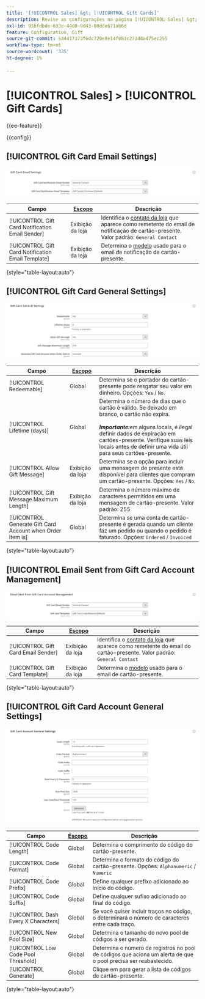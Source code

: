 ```yaml
---
title: '[!UICONTROL Sales] &gt; [!UICONTROL Gift Cards]'
description: Revise as configurações na página [!UICONTROL Sales] &gt; [!UICONTROL Gift Cards] do Administrador do Commerce.
exl-id: 95bfdbde-633e-44d0-9d43-00dde671ab6d
feature: Configuration, Gift
source-git-commit: 5a4417373f6dc720e8e14f883c27348a475ec255
workflow-type: tm+mt
source-wordcount: '335'
ht-degree: 1%

---
```


# [!UICONTROL Sales] > [!UICONTROL Gift Cards]

{{ee-feature}}

{{config}}

## [!UICONTROL Gift Card Email Settings]

![Configurações de email de cartão-presente](./assets/gift-cards-gift-card-email-settings.png)<!-- zoom -->

<!-- [Gift Card Email Settings](https://experienceleague.adobe.com/en/docs/commerce-admin/stores-sales/point-of-purchase/gift-cards/product-gift-card-accounts#configure-gift-card-accounts) -->

| Campo | [Escopo](../../getting-started/websites-stores-views.md#scope-settings) | Descrição |
|--- |--- |--- |
| [!UICONTROL Gift Card Notification Email Sender] | Exibição da loja | Identifica o [contato da loja](../../getting-started/store-details.md#store-email-addresses) que aparece como remetente do email de notificação de cartão-presente. Valor padrão: `General Contact` |
| [!UICONTROL Gift Card Notification Email Template] | Exibição da loja | Determina o [modelo](../../systems/email-templates.md) usado para o email de notificação de cartão-presente. |

{style="table-layout:auto"}

## [!UICONTROL Gift Card General Settings]

![Configurações Gerais do Cartão-Presente](./assets/gift-cards-gift-card-general-settings.png)<!-- zoom -->

<!-- [Gift Card General Settings](https://experienceleague.adobe.com/en/docs/commerce-admin/stores-sales/point-of-purchase/gift-cards/product-gift-card-accounts#configure-gift-card-accounts) -->

| Campo | [Escopo](../../getting-started/websites-stores-views.md#scope-settings) | Descrição |
|--- |--- |--- |
| [!UICONTROL Redeemable] | Global | Determina se o portador do cartão-presente pode resgatar seu valor em dinheiro. Opções: `Yes` / `No`. |
| [!UICONTROL Lifetime (days)] | Global | Determina o número de dias que o cartão é válido. Se deixado em branco, o cartão não expira. <br/><br/>**_Importante:_**&#x200B;em alguns locais, é ilegal definir dados de expiração em cartões-presente. Verifique suas leis locais antes de definir uma vida útil para seus cartões-presente. |
| [!UICONTROL Allow Gift Message] | Exibição da loja | Determina se a opção para incluir uma mensagem de presente está disponível para clientes que compram um cartão-presente. Opções: `Yes` / `No`. |
| [!UICONTROL Gift Message Maximum Length] | Exibição da loja | Determina o número máximo de caracteres permitidos em uma mensagem de cartão-presente. Valor padrão: 255 |
| [!UICONTROL Generate Gift Card Account when Order Item is] | Global | Determina se uma conta de cartão-presente é gerada quando um cliente faz um pedido ou quando o pedido é faturado. Opções: `Ordered` / `Invoiced` |

{style="table-layout:auto"}

## [!UICONTROL Email Sent from Gift Card Account Management]

![Email Enviado do Gerenciamento de Conta de Cartão-presente](./assets/gift-cards-email-sent-from-account.png)<!-- zoom -->

<!-- [Email Sent from Gift Card Account Management](https://experienceleague.adobe.com/en/docs/commerce-admin/stores-sales/point-of-purchase/gift-cards/product-gift-card-accounts#configure-gift-card-accounts) -->

| Campo | [Escopo](../../getting-started/websites-stores-views.md#scope-settings) | Descrição |
|--- |--- |--- |
| [!UICONTROL Gift Card Email Sender] | Exibição da loja | Identifica o [contato da loja](../../getting-started/store-details.md#store-email-addresses) que aparece como remetente do email do cartão-presente. Valor padrão: `General Contact` |
| [!UICONTROL Gift Card Template] | Exibição da loja | Determina o [modelo](../../systems/email-templates.md) usado para o email de cartão-presente. |

{style="table-layout:auto"}

## [!UICONTROL Gift Card Account General Settings]

![Configurações Gerais da Conta de Cartão-Presente](./assets/gift-cards-gift-card-account-general-settings.png)<!-- zoom -->

<!-- [Gift Card Account General Settings](https://experienceleague.adobe.com/en/docs/commerce-admin/stores-sales/point-of-purchase/gift-cards/product-gift-card-accounts#configure-gift-card-accounts) -->

| Campo | [Escopo](../../getting-started/websites-stores-views.md#scope-settings) | Descrição |
|--- |--- |--- |
| [!UICONTROL Code Length] | Global | Determina o comprimento do código do cartão-presente. |
| [!UICONTROL Code Format] | Global | Determina o formato do código do cartão-presente. Opções: `Alphanumeric` / `Numeric` |
| [!UICONTROL Code Prefix] | Global | Define qualquer prefixo adicionado ao início do código. |
| [!UICONTROL Code Suffix] | Global | Define qualquer sufixo adicionado ao final do código. |
| [!UICONTROL Dash Every X Characters] | Global | Se você quiser incluir traços no código, o determinará o número de caracteres entre cada traço. |
| [!UICONTROL New Pool Size] | Global | Determina o tamanho do novo pool de códigos a ser gerado. |
| [!UICONTROL Low Code Pool Threshold] | Global | Determina o número de registros no pool de códigos que aciona um alerta de que o pool precisa ser reabastecido. |
| [!UICONTROL Generate] | Global | Clique em para gerar a lista de códigos de cartão-presente. |

{style="table-layout:auto"}
